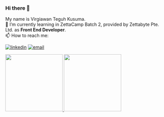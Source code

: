 ### Hi there 👋
My name is Virgiawan Teguh Kusuma.  
🌱 I’m currently learning in ZettaCamp Batch 2, provided by Zettabyte Pte. Ltd. as **Front End Developer**.  
📫 How to reach me:

[<img alt="linkedin" src="https://img.shields.io/badge/linkedin-%230077B5.svg?&style=for-the-badge&logo=linkedin&logoColor=white" />](https://www.linkedin.com/in/virgiawankusuma/)
[<img alt="email" src="https://img.shields.io/badge/Gmail-D14836?style=for-the-badge&logo=gmail&logoColor=white" />](mailto:virgiawan.kusuma@zettacamp.pro)

<p align="left">
<a href="#">
  <img height="180em" src="https://github-readme-stats-eight-theta.vercel.app/api?username=zettacamp-virgiawan-kusuma&show_icons=true&theme=buefy&include_all_commits=true&count_private=true"/>
  <img height="180em" src="https://github-readme-stats-eight-theta.vercel.app/api/top-langs/?username=zettacamp-virgiawan-kusuma&layout=compact&langs_count=8&theme=buefy"/>
</a>
</p>
<!--
**zettacamp-virgiawan-kusuma/zettacamp-virgiawan-kusuma** is a ✨ _special_ ✨ repository because its `README.md` (this file) appears on your GitHub profile.

Here are some ideas to get you started:

- 🔭 I’m currently working on ...
🌱 I’m currently learning in ZettaCamp Batch 2, provided by Zettabyte Pte. Ltd. as *Front End Developer*
- 👯 I’m looking to collaborate on ...
- 🤔 I’m looking for help with ...
- 💬 Ask me about ...
📫 How to reach me: 
[<img align="left" alt="linkedin" src="https://img.shields.io/badge/linkedin-%230077B5.svg?&style=for-the-badge&logo=linkedin&logoColor=white" />](https://www.linkedin.com/in/virgiawankusuma/)

[<img align="left" alt="instagram" src="https://img.shields.io/badge/Instagram-%23E4405F.svg?&style=for-the-badge&logo=instagram&logoColor=white" />](https://www.instagram.com/virgiawankusuma/)
- 😄 Pronouns: ...
- ⚡ Fun fact: ...
-->
